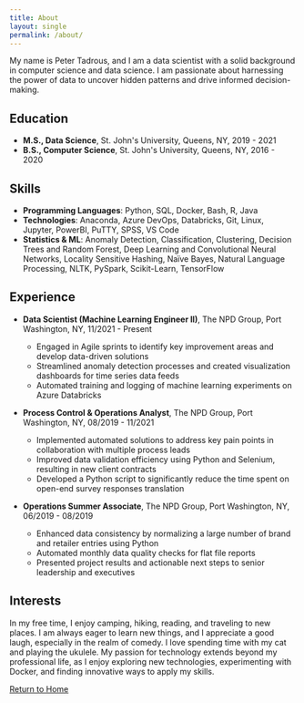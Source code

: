 ```yaml
---
title: About
layout: single
permalink: /about/
---
```


My name is Peter Tadrous, and I am a data scientist with a solid background in computer science and data science. I am passionate about harnessing the power of data to uncover hidden patterns and drive informed decision-making.

## Education

- **M.S., Data Science**, St. John's University, Queens, NY, 2019 - 2021
- **B.S., Computer Science**, St. John's University, Queens, NY, 2016 - 2020

## Skills

- **Programming Languages**: Python, SQL, Docker, Bash, R, Java
- **Technologies**: Anaconda, Azure DevOps, Databricks, Git, Linux, Jupyter, PowerBI, PuTTY, SPSS, VS Code
- **Statistics & ML**: Anomaly Detection, Classification, Clustering, Decision Trees and Random Forest, Deep Learning and Convolutional Neural Networks, Locality Sensitive Hashing, Naïve Bayes, Natural Language Processing, NLTK, PySpark, Scikit-Learn, TensorFlow

## Experience

- **Data Scientist (Machine Learning Engineer II)**, The NPD Group, Port Washington, NY, 11/2021 - Present
  - Engaged in Agile sprints to identify key improvement areas and develop data-driven solutions
  - Streamlined anomaly detection processes and created visualization dashboards for time series data feeds
  - Automated training and logging of machine learning experiments on Azure Databricks

- **Process Control & Operations Analyst**, The NPD Group, Port Washington, NY, 08/2019 - 11/2021
  - Implemented automated solutions to address key pain points in collaboration with multiple process leads
  - Improved data validation efficiency using Python and Selenium, resulting in new client contracts
  - Developed a Python script to significantly reduce the time spent on open-end survey responses translation

- **Operations Summer Associate**, The NPD Group, Port Washington, NY, 06/2019 - 08/2019
  - Enhanced data consistency by normalizing a large number of brand and retailer entries using Python
  - Automated monthly data quality checks for flat file reports
  - Presented project results and actionable next steps to senior leadership and executives

## Interests

In my free time, I enjoy camping, hiking, reading, and traveling to new places. I am always eager to learn new things, and I appreciate a good laugh, especially in the realm of comedy. I love spending time with my cat and playing the ukulele. My passion for technology extends beyond my professional life, as I enjoy exploring new technologies, experimenting with Docker, and finding innovative ways to apply my skills.

[Return to Home](index.md)
